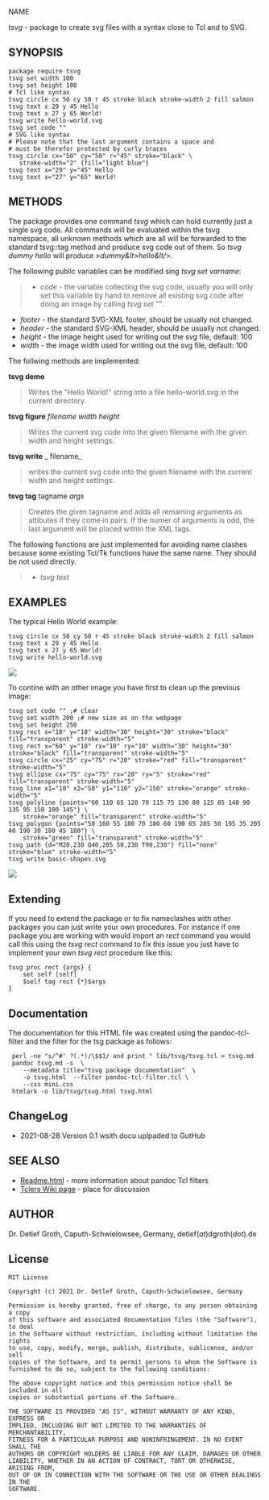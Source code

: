 NAME 

_tsvg_ - package to create svg files with a syntax close to Tcl and to SVG.

## SYNOPSIS

```
package require tsvg
tsvg set width 100
tsvg set height 100
# Tcl like syntax
tsvg circle cx 50 cy 50 r 45 stroke black stroke-width 2 fill salmon
tsvg text x 29 y 45 Hello
tsvg text x 27 y 65 World!
tsvg write hello-world.svg
tsvg set code ""
# SVG like syntax
# Please note that the last argument contains a space and 
# must be therefor protected by curly braces
tsvg circle cx="50" cy="50" r="45" stroke="black" \
   stroke-width="2" {fill="light blue"}
tsvg text x="29" y="45" Hello
tsvg text x="27" y="65" World!
```

## METHODS

The package provides one command _tsvg_ which can hold currently just a single 
svg code. All commands will be evaluated within the tsvg namespace, all unknown 
methods which are all will be forwarded to the standard tsvg::tag method and produce 
svg code out of them. So _tsvg dummy hello_ will produce _&gt;dummy&lt>hello&lt/&gt;_.

The following public variables can be modified sing _tsvg set varname_:

> - _code_ - the variable collecting the svg code, usually you will only set this variable by hand to remove all existing svg code after doing an image by calling _tsvg set ""_.
  - _footer_ - the standard SVG-XML footer, should be usually not changed.
  - _header_ - the standard SVG-XML header, should be usually not changed.
  - _height_ - the image height used for writing out the svg file, default: 100
  - _width_ - the image width used for writing out the svg file, default: 100

The follwing methods are implemented:

__tsvg demo__ 

> Writes the "Hello World!" string into a file hello-world.svg in the current directory.

__tsvg figure__ _filename_ _width_ _height_

> Writes the current svg code into the given filename with the 
  given width and height settings. 

__tsvg write__ _ filename_

> writes the current svg code into the given filename with the current width and height settings.

__tsvg tag__ tagname _args_

> Creates the given tagname and adds all remaining arguments as attibutes if they come 
  in pairs. If the numer of arguments is odd, the last argument will be placed within 
  the XML tags.

The following functions are just implemented for avoiding name clashes because some existing Tcl/Tk 
functions have the same name. They should be not used directly.

> - _tsvg text_

## EXAMPLES

The typical Hello World example:

```{.tsvg}
tsvg circle cx 50 cy 50 r 45 stroke black stroke-width 2 fill salmon
tsvg text x 29 y 45 Hello
tsvg text x 27 y 65 World!
tsvg write hello-world.svg
```

![](hello-world.svg)

To contine with an other image you have first to clean up the previous image:

```{.tsvg}
tsvg set code "" ;# clear 
tsvg set width 200 ;# new size as on the webpage
tsvg set height 250 
tsvg rect x="10" y="10" width="30" height="30" stroke="black" fill="transparent" stroke-width="5"
tsvg rect x="60" y="10" rx="10" ry="10" width="30" height="30" stroke="black" fill="transparent" stroke-width="5"
tsvg circle cx="25" cy="75" r="20" stroke="red" fill="transparent" stroke-width="5"
tsvg ellipse cx="75" cy="75" rx="20" ry="5" stroke="red" fill="transparent" stroke-width="5"
tsvg line x1="10" x2="50" y1="110" y2="150" stroke="orange" stroke-width="5"
tsvg polyline {points="60 110 65 120 70 115 75 130 80 125 85 140 90 135 95 150 100 145"} \
    stroke="orange" fill="transparent" stroke-width="5"
tsvg polygon {points="50 160 55 180 70 180 60 190 65 205 50 195 35 205 40 190 30 180 45 180"} \
    stroke="green" fill="transparent" stroke-width="5"
tsvg path {d="M20,230 Q40,205 50,230 T90,230"} fill="none" stroke="blue" stroke-width="5"
tsvg write basic-shapes.svg
```

![](basic-shapes.svg)

## Extending

If you need to extend the package or to fix nameclashes with other packages you can 
just write your own procedures. For instance if one package you are working with would
import an _rect_ command you would call this using the _tsvg rect_ command to fix this issue you just have to  implement your own _tsvg rect_ procedure like this:

```
tsvg proc rect {args} {
    set self [self]
    $self tag rect {*}$args
}
```

## Documentation

The documentation for this HTML file was created using the pandoc-tcl-filter and the filter for the tsg package as follows:

```
 perl -ne "s/^#' ?(.*)/\$$1/ and print " lib/tsvg/tsvg.tcl > tsvg.md
 pandoc tsvg.md -s  \
    --metadata title="tsvg package documentation"  \
    -o tsvg.html  --filter pandoc-tcl-filter.tcl \
    --css mini.css
 htmlark -o lib/tsvg/tsvg.html tsvg.html
```

## ChangeLog

* 2021-08-28 Version 0.1 wsith docu uplpaded to GutHub
    
## SEE ALSO

* [Readme.html](Readme.html) - more information about pandoc Tcl filters
* [Tclers Wiki page](https://wiki.tcl-lang.org/page/tsvg) - place for discussion

## AUTHOR

Dr. Detlef Groth, Caputh-Schwielowsee, Germany, detlef(_at_)dgroth(_dot_).de

## License

```
MIT License

Copyright (c) 2021 Dr. Detlef Groth, Caputh-Schwielowsee, Germany

Permission is hereby granted, free of charge, to any person obtaining a copy
of this software and associated documentation files (the "Software"), to deal
in the Software without restriction, including without limitation the rights
to use, copy, modify, merge, publish, distribute, sublicense, and/or sell
copies of the Software, and to permit persons to whom the Software is
furnished to do so, subject to the following conditions:

The above copyright notice and this permission notice shall be included in all
copies or substantial portions of the Software.

THE SOFTWARE IS PROVIDED "AS IS", WITHOUT WARRANTY OF ANY KIND, EXPRESS OR
IMPLIED, INCLUDING BUT NOT LIMITED TO THE WARRANTIES OF MERCHANTABILITY,
FITNESS FOR A PARTICULAR PURPOSE AND NONINFRINGEMENT. IN NO EVENT SHALL THE
AUTHORS OR COPYRIGHT HOLDERS BE LIABLE FOR ANY CLAIM, DAMAGES OR OTHER
LIABILITY, WHETHER IN AN ACTION OF CONTRACT, TORT OR OTHERWISE, ARISING FROM,
OUT OF OR IN CONNECTION WITH THE SOFTWARE OR THE USE OR OTHER DEALINGS IN THE
SOFTWARE.
```

